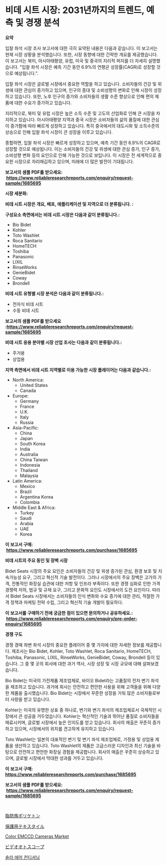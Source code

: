 <p><h1>비데 시트 시장: 2031년까지의 트렌드, 예측 및 경쟁 분석</h1></p><p><strong>요약</strong></p>
<p><p>입찰 좌석 시장 조사 보고서에 대한 극히 요약된 내용은 다음과 같습니다. 이 보고서는 현재 시장 상황을 분석했습니다. 또한, 시장 동향에 대한 간략한 개요를 제공했습니다. 이 보고서는 북미, 아시아태평양, 유럽, 미국 및 중국의 지리적 퍼지를 더 자세히 설명했습니다. "입찰 좌석 시장은 예측 기간 동안 6.9%의 연평균 성장률(CAGR)로 성장할 것으로 예상됩니다.".</p><p>입찰 좌석 시장은 글로벌 시장에서 중요한 역할을 하고 있습니다. 소비자들의 건강 및 위생에 대한 관심이 증가하고 있으며, 인구의 증대 및 소비성향의 변화로 인해 시장이 성장하고 있습니다. 또한, 노후 인구의 증가와 소비자들의 생활 수준 향상으로 인해 편의 제품에 대한 수요가 증가하고 있습니다. </p><p>지리적으로, 북미 및 유럽 시장은 높은 소득 수준 및 고도의 산업화로 인해 큰 시장을 차지하고 있습니다. 아시아태평양 지역과 중국 시장은 소비자들의 삶의 품질에 대한 관심이 증가함에 따라 빠르게 성장하고 있습니다. 특히 중국에서의 대도시화 및 소득수준의 상승으로 인해 입찰 좌석 시장이 큰 성장을 이루고 있습니다.</p><p>종합하면, 입찰 좌석 시장은 빠르게 성장하고 있으며, 예측 기간 동안 6.9%의 CAGR로 성장할 것으로 예상됩니다. 이는 소비자들의 건강 및 위생에 대한 관심 증가, 인구 증가, 소비성향 변화 등의 요인으로 인해 가능한 것으로 보입니다. 이 시장은 전 세계적으로 중요한 시장으로 자리매김하고 있으며, 미래에 더 많은 발전이 기대됩니다.</p></p>
<p><strong>보고서의 샘플 PDF를 받으세요: &nbsp;<a href="https://www.reliableresearchreports.com/enquiry/request-sample/1685695">https://www.reliableresearchreports.com/enquiry/request-sample/1685695</a></strong></p>
<p><strong>시장 세분화:</strong></p>
<p><strong> 비데 시트 시장은 개요, 배포, 애플리케이션 및 지역으로 더 분류됩니다. :</strong></p>
<p><strong>구성요소 측면에서는 비데 시트 시장은 다음과 같이 분류됩니다.:</strong></p>
<p><ul><li>Bio Bidet</li><li>Kohler</li><li>Toto Washlet</li><li>Roca Sanitario</li><li>HomeTECH</li><li>Toshiba</li><li>Panasonic</li><li>LIXIL</li><li>RinseWorks</li><li>GenieBidet</li><li>Coway</li><li>Brondell</li></ul></p>
<p><strong> 비데 시트 유형별 시장 분석은 다음과 같이 분류됩니다.:</strong></p>
<p><ul><li>전자식 비데 시트</li><li>수동 비데 시트</li></ul></p>
<p><strong>보고서의 샘플 PDF를 받으세요 :<a href="https://www.reliableresearchreports.com/enquiry/request-sample/1685695">https://www.reliableresearchreports.com/enquiry/request-sample/1685695</a></strong></p>
<p><strong> 비데 시트 응용 분야별 시장 산업 조사는 다음과 같이 분류됩니다.:</strong></p>
<p><ul><li>주거용</li><li>상업용</li></ul></p>
<p><strong>지역 측면에서 비데 시트 지역별로 이용 가능한 시장 플레이어는 다음과 같습니다.:</strong></p>
<p><ul>
    <li>
        North America:
        <ul>
            <li>United States</li>
            <li>Canada</li>
        </ul>
    </li>
    <li>
        Europe:
        <ul>
            <li>Germany</li>
            <li>France</li>
            <li>U.K.</li>
            <li>Italy</li>
            <li>Russia</li>
        </ul>
    </li>
    <li>
        Asia-Pacific:
        <ul>
            <li>China</li>
            <li>Japan</li>
            <li>South Korea</li>
            <li>India</li>
            <li>Australia</li>
            <li>China Taiwan</li>
            <li>Indonesia</li>
            <li>Thailand</li>
            <li>Malaysia</li>
        </ul>
    </li>
    <li>
        Latin America:
        <ul>
            <li>Mexico</li>
            <li>Brazil</li>
            <li>Argentina Korea</li>
            <li>Colombia</li>
        </ul>
    </li>
    <li>
        Middle East & Africa:
        <ul>
            <li>Turkey</li>
            <li>Saudi</li>
            <li>Arabia</li>
            <li>UAE</li>
            <li>Korea</li>
        </ul>
    </li>
    </ul></p>
<p><strong>이 보고서 구매: &nbsp;<a href="https://www.reliableresearchreports.com/purchase/1685695">https://www.reliableresearchreports.com/purchase/1685695</a></strong></p>
<p><strong>비데 시트의 주요 동인 및 장벽 시장</strong></p>
<p><p>Bidet Seats 시장의 주요 요인은 소비자들의 건강 및 위생 증가된 관심, 환경 보호 및 지속가능성 요구, 그리고 혁신적 기술 발전이다. 그러나 시장에서의 주요 장벽은 고가의 가격, 전통적인 화장실 습관에 대한 저항 및 인프라 부족이다. 또한 경쟁 심화로 인한 가격 경쟁력 저하, 법규 및 규제 요구, 그리고 문화적 요인도 시장에서의 도전 요인이다. 따라서 Bidet Seats 시장에서는 소비자들의 인식 변화와 수요 증가에 대한 관리, 적절한 가격 정책과 마케팅 전략 수립, 그리고 혁신적 기술 개발이 필요하다.</p></p>
<p><strong>이 보고서를 구매하기 전에 궁금한 점이 있으면 문의하거나 공유하세요.: &nbsp;<a href="https://www.reliableresearchreports.com/enquiry/pre-order-enquiry/1685695">https://www.reliableresearchreports.com/enquiry/pre-order-enquiry/1685695</a></strong></p>
<p><strong>경쟁 구도</strong></p>
<p><p>경쟁 경매 좌변 좌석 시장의 중요한 플레이어 중 몇 가지에 대한 자세한 정보를 제공합니다. 제조사는 Bio Bidet, Kohler, Toto Washlet, Roca Sanitario, HomeTECH, Toshiba, Panasonic, LIXIL, RinseWorks, GenieBidet, Coway, Brondell 등이 있습니다. 그 중 몇 곳의 회사에 대한 과거 역사, 시장 성장 및 시장 규모에 대해 살펴보겠습니다. </p><p>Bio Bidet는 미국의 가전제품 제조업체로, 바이오 Bidet라는 고품질의 전자 변기 좌석을 제조하고 있습니다. 과거에 회사는 안전하고 편안한 사용을 위해 고객들을 위해 다양한 제품을 출시했습니다. Bio Bidet는 시장에서 꾸준한 성장을 거둬 많은 소비자들로부터 사랑을 받고 있습니다.</p><p>Kohler는 미국의 유명한 상표 중 하나로, 변기와 변기 좌석의 제조업체로서 국제적인 시장에서 큰 성공을 거두었습니다. Kohler는 혁신적인 기술과 뛰어난 품질로 소비자들을 매료시키며, 글로벌 시장에서 높은 인지도를 얻고 있습니다. 회사의 매출은 꾸준히 증가하고 있으며, 시장에서의 위치를 견고하게 유지하고 있습니다.</p><p>Toto Washlet는 일본의 대표적인 변기 및 변기 좌석 제조업체로, 가정용 및 상업용 제품을 생산하고 있습니다. Toto Washlet의 제품은 고급스러운 디자인과 최신 기술을 바탕으로 안전하고 편안한 화장실 경험을 제공합니다. 회사의 매출은 꾸준히 상승하고 있으며, 글로벌 시장에서 막대한 성과를 거두고 있습니다.</p></p>
<p><strong>이 보고서 구매: &nbsp; <a href="https://www.reliableresearchreports.com/purchase/1685695">https://www.reliableresearchreports.com/purchase/1685695</a></strong></p>
<p><strong>보고서의 샘플 PDF를 받으세요: &nbsp;<a href="https://www.reliableresearchreports.com/enquiry/request-sample/1685695">https://www.reliableresearchreports.com/enquiry/request-sample/1685695</a></strong><strong></strong></p>
<p>&nbsp;</p>
<p><p><a href="https://medium.com/@bl2501989/%E3%82%A2%E3%83%AA%E3%83%95%E3%82%A3%E3%82%A2%E3%83%81%E3%83%83%E3%82%AF%E3%83%9D%E3%83%AA%E3%82%B1%E3%83%88%E3%83%B3%E5%B8%82%E5%A0%B4%E3%81%AF-%E5%B8%82%E5%A0%B4%E3%82%B7%E3%82%A7%E3%82%A2-%E3%82%B5%E3%82%A4%E3%82%BA-2031%E5%B9%B4%E3%81%BE%E3%81%A7%E3%81%AE%E4%BA%88%E6%B8%AC%E3%81%AB%E7%84%A6%E7%82%B9%E3%82%92%E5%BD%93%E3%81%A6%E3%81%A6%E3%81%84%E3%81%BE%E3%81%99-8ab28031396c">脂肪族ポリケトン</a></p><p><a href="https://github.com/ksxzwxabcuynh011/Market-Research-Report-List-1/blob/main/87178523102.md">保護用テキスタイル</a></p><p><a href="https://issuu.com/reportprime-2/docs/color-emccd-cameras-market-size-2030.pptx">Color EMCCD Cameras Market</a></p><p><a href="https://medium.com/@shade463/%E3%83%93%E3%83%87%E3%82%AA%E3%82%AA%E3%83%88%E3%82%B9%E3%82%B3%E3%83%BC%E3%83%97%E5%B8%82%E5%A0%B4-%E3%82%BF%E3%82%A4%E3%83%97-%E3%82%A2%E3%83%97%E3%83%AA%E3%82%B1%E3%83%BC%E3%82%B7%E3%83%A7%E3%83%B3-%E3%81%8A%E3%82%88%E3%81%B3%E5%9C%B0%E7%90%86%E3%81%AB%E3%82%88%E3%82%8B%E5%8C%85%E6%8B%AC%E7%9A%84%E3%81%AA%E8%A9%95%E4%BE%A1-4dff4146e670">ビデオオトスコープ</a></p><p><a href="https://github.com/xvz497517413/Market-Research-Report-List-1/blob/main/90304922734.md">솔라 에어 컨디셔닝</a></p></p>